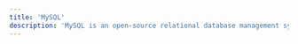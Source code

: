 ```yaml
---
title: 'MySQL'
description: 'MySQL is an open-source relational database management system (RDBMS).'
---
```

